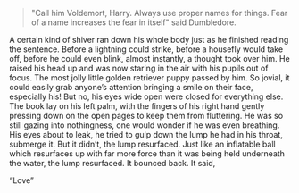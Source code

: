 
> "Call him Voldemort, Harry. Always use proper names for things. Fear of a name increases the fear in itself" said Dumbledore.

A certain kind of shiver ran down his whole body just as he finished reading the sentence. Before a lightning could strike, before a housefly would take off, before he could even blink, almost instantly, a thought took over him. He raised his head up and was now staring in the air with his pupils out of focus. The most jolly little golden retriever puppy passed by him. So jovial, it could easily grab anyone’s attention bringing a smile on their face, especially his! But no, his eyes wide open were closed for everything else. The book lay on his left palm, with the fingers of his right hand gently pressing down on the open pages to keep them from fluttering. He was so still gazing into nothingness, one would wonder if he was even breathing. His eyes about to leak, he tried to gulp down the lump he had in his throat, submerge it. But it didn’t, the lump resurfaced. Just like an inflatable ball which resurfaces up with far more force than it was being held underneath the water, the lump resurfaced. It bounced back. It said, 

“Love”
